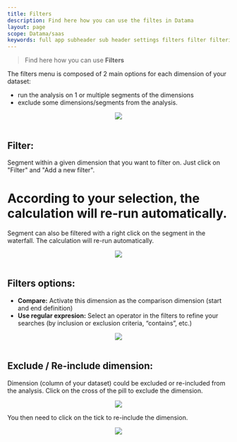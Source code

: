 ```yaml
---
title: Filters
description: Find here how you can use the filtes in Datama
layout: page
scope: Datama/saas
keywords: full app subheader sub header settings filters filter filtering
---
```


> Find here how you can use **Filters**


The filters menu is composed of 2 main options for each dimension of your dataset:
- run the analysis on 1 or multiple segments of the dimensions  
- exclude some dimensions/segments from the analysis.

<center><img src="{{site.url}}/{{site.baseurl}}/core_app/new/interface/subheader/images/filter_new.png"/></center>
<br>

## **Filter:**
Segment within a given dimension that you want to filter on. Just click on "Filter" and "Add a new filter".


According to your selection, the calculation will re-run automatically.
=======
Segment can also be filtered with a right click on the segment in the waterfall. The calculation will re-run automatically.
<center><img src="{{site.url}}/{{site.baseurl}}/core_app/new/interface/subheader/images/filters_exclude.png"/></center>
<br>

## **Filters options:**

- **Compare:** Activate this dimension as the comparison dimension (start and end definition)
- **Use regular expresion:** Select an operator in the filters to refine your searches (by inclusion or exclusion criteria, “contains”, etc.) 

<center><img src="{{site.url}}/{{site.baseurl}}/core_app/new/interface/subheader/images/filter_operator.png"/></center>
<br>

## **Exclude / Re-include dimension:**
Dimension (column of your dataset) could be excluded or re-included from the analysis. Click on the cross of the pill to exclude the dimension.
<center><img src="{{site.url}}/{{site.baseurl}}/core_app/new/interface/subheader/images/exclude_dimension.png"/></center>

You then need to click on the tick to re-include the dimension.
<center><img src="{{site.url}}/{{site.baseurl}}/core_app/new/interface/subheader/images/include_dimension.png"/></center>
